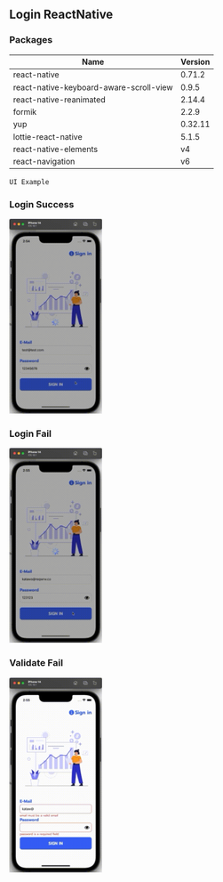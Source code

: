## Login ReactNative

### Packages

| Name | Version|
| ------ |------|
| react-native | 0.71.2 |
| react-native-keyboard-aware-scroll-view | 0.9.5 |
| react-native-reanimated | 2.14.4 |
| formik | 2.2.9 |
| yup | 0.32.11 |
| lottie-react-native | 5.1.5 |
| react-native-elements | v4 |
| react-navigation | v6 |


`UI Example`

### Login Success
<img src="/resource/25660209145434651.gif" style="height: 350px;"> 

### Login Fail
<img src="/resource/25660209145554128.gif" style="height: 350px;"> 

### Validate Fail
<img src="/resource/25660209145504270.gif" style="height: 350px;">

<br/>
